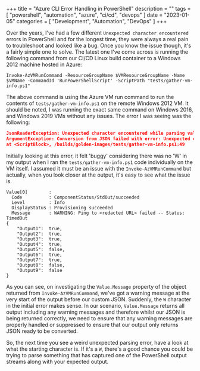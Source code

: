 +++
title = "Azure CLI Error Handling in PowerShell"
description = ""
tags = [
    "powershell",
    "automation",
    "azure",
    "ci/cd",
    "devops"
]
date = "2023-01-05"
categories = [
    "Development",
    "Automation",
    "DevOps"
]
+++

Over the years, I've had a few different `Unexpected character encountered` errors in PowerShell and for the longest time, they were always a real pain to troubleshoot and looked like a bug. Once you know the issue though, it's a fairly simple one to solve. The latest one I've come across is running the following command from our CI/CD Linux build container to a Windows 2012 machine hosted in Azure:

`Invoke-AzVMRunCommand -ResourceGroupName $VMResourceGroupName -Name $VMName -CommandId 'RunPowerShellScript' -ScriptPath "tests/gather-vm-info.ps1"`

The above command is using the Azure VM run command to run the contents of `tests/gather-vm-info.ps1` on the remote Windows 2012 VM. It should be noted, I was running the exact same command on Windows 2016, and Windows 2019 VMs without any issues. The error I was seeing was the following:

```json
JsonReaderException: Unexpected character encountered while parsing value: W. Path '', line 0, position 0.
ArgumentException: Conversion from JSON failed with error: Unexpected character encountered while parsing value: W. Path '', line 0, position 0.
at <ScriptBlock>, /builds/golden-images/tests/gather-vm-info.ps1:49
```

Initially looking at this error, it felt 'buggy' considering there was no 'W' in my output when I ran the `tests/gather-vm-info.ps1` code individually on the VM itself. I assumed it must be an issue with the `Invoke-AzVMRunCommand` but actually, when you look closer at the output, it's easy to see what the issue is.

```
Value[0]        : 
  Code          : ComponentStatus/StdOut/succeeded
  Level         : Info
  DisplayStatus : Provisioning succeeded
  Message       : WARNING: Ping to <redacted URL> failed -- Status: TimedOut
{
    "Output1":  true,
    "Output2":  true,
    "Output3":  true,
    "Output4":  true,
    "Output5":  false,
    "Output6":  true,
    "Output7":  true,
    "Output8":  false,
    "Output9":  false
}
```

As you can see, on investigating the `Value.Message` property of the object returned from `Invoke-AzVMRunCommand`, we've got a warning message at the very start of the output before our custom JSON. Suddenly, the `W` character in the initial error makes sense. In our scenario, `Value.Message` returns all output including any warning messages and therefore whilst our JSON is being returned correctly, we need to ensure that any warning messages are properly handled or suppressed to ensure that our output only returns JSON ready to be converted.

So, the next time you see a weird unexpected parsing error, have a look at what the starting character is. If it's a `W`, there's a good chance you could be trying to parse something that has captured one of the PowerShell output streams along with your expected output.
